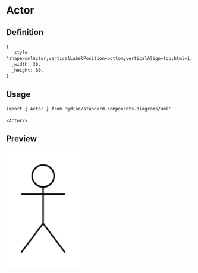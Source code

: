 # Actor

## Definition

```
{
  _style: 'shape=umlActor;verticalLabelPosition=bottom;verticalAlign=top;html=1;',
  _width: 30,
  _height: 60,
}
```

## Usage

```
import { Actor } from '@diac/standard-components-diagrams/uml'

<Actor/>
```

## Preview

<img src="./actor.png" width="200"/>
